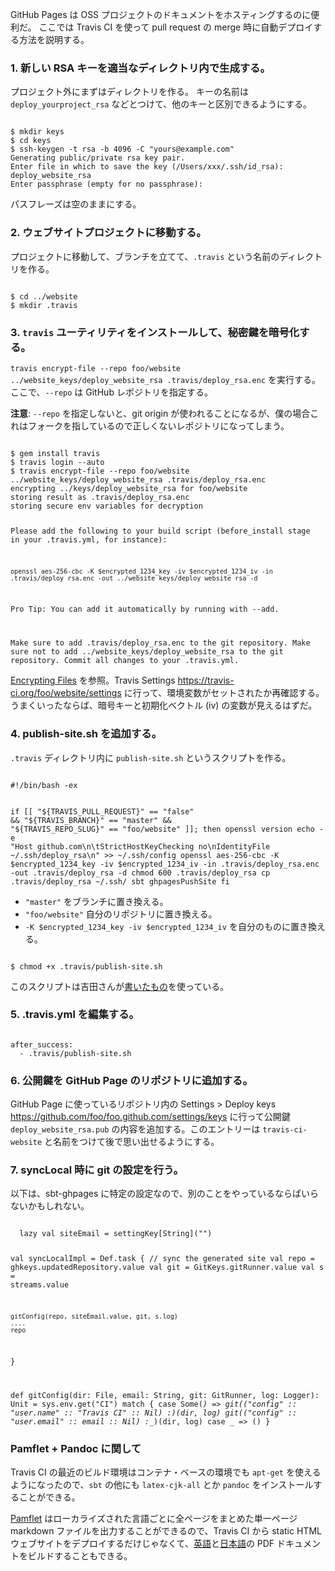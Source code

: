 GitHub Pages は OSS プロジェクトのドキュメントをホスティングするのに便利だ。
ここでは Travis CI を使って pull request の merge 時に自動デプロイする方法を説明する。

### 1. 新しい RSA キーを適当なディレクトリ内で生成する。

プロジェクト外にまずはディレクトリを作る。
キーの名前は `deploy_yourproject_rsa` などとつけて、他のキーと区別できるようにする。

<code>
$ mkdir keys
$ cd keys
$ ssh-keygen -t rsa -b 4096 -C "yours@example.com"
Generating public/private rsa key pair.
Enter file in which to save the key (/Users/xxx/.ssh/id_rsa): deploy_website_rsa
Enter passphrase (empty for no passphrase):
</code>

パスフレーズは空のままにする。

### 2. ウェブサイトプロジェクトに移動する。

プロジェクトに移動して、ブランチを立てて、`.travis` という名前のディレクトリを作る。

<code>
$ cd ../website
$ mkdir .travis
</code>

### 3. `travis` ユーティリティをインストールして、秘密鍵を暗号化する。

`travis encrypt-file --repo foo/website ../website_keys/deploy_website_rsa .travis/deploy_rsa.enc` を実行する。ここで、`--repo` は GitHub レポジトリを指定する。

**注意**: `--repo` を指定しないと、git origin が使われることになるが、僕の場合これはフォークを指しているので正しくないレポジトリになってしまう。

<code>
$ gem install travis
$ travis login --auto
$ travis encrypt-file --repo foo/website ../website_keys/deploy_website_rsa .travis/deploy_rsa.enc
encrypting ../keys/deploy_website_rsa for foo/website
storing result as .travis/deploy_rsa.enc
storing secure env variables for decryption

Please add the following to your build script (before_install stage in your .travis.yml, for instance):

    openssl aes-256-cbc -K $encrypted_1234_key -iv $encrypted_1234_iv -in .travis/deploy_rsa.enc -out ../website_keys/deploy_website_rsa -d

Pro Tip: You can add it automatically by running with --add.

Make sure to add .travis/deploy_rsa.enc to the git repository.
Make sure not to add ../website_keys/deploy_website_rsa to the git repository.
Commit all changes to your .travis.yml.
</code>

[Encrypting Files](https://docs.travis-ci.com/user/encrypting-files/) を参照。Travis Settings <https://travis-ci.org/foo/website/settings> に行って、環境変数がセットされたか再確認する。うまくいったならば、暗号キーと初期化ベクトル (iv) の変数が見えるはずだ。

### 4. publish-site.sh を追加する。

`.travis` ディレクトリ内に `publish-site.sh` というスクリプトを作る。

<code>
#!/bin/bash -ex

if [[ "${TRAVIS_PULL_REQUEST}" == "false" && "${TRAVIS_BRANCH}" == "master" && "${TRAVIS_REPO_SLUG}" == "foo/website" ]]; then
  openssl version
  echo -e "Host github.com\n\tStrictHostKeyChecking no\nIdentityFile ~/.ssh/deploy_rsa\n" >> ~/.ssh/config
  openssl aes-256-cbc -K $encrypted_1234_key -iv $encrypted_1234_iv -in .travis/deploy_rsa.enc -out .travis/deploy_rsa -d
  chmod 600 .travis/deploy_rsa
  cp .travis/deploy_rsa ~/.ssh/
  sbt ghpagesPushSite
fi
</code>

  - `"master"` をブランチに置き換える。
  - `"foo/website"` 自分のリポジトリに置き換える。
  - `-K $encrypted_1234_key -iv $encrypted_1234_iv` を自分のものに置き換える。

<code>
$ chmod +x .travis/publish-site.sh
</code>

このスクリプトは吉田さんが[書いたもの](https://github.com/foundweekends/conscript/commit/3dbeca317c363ca4c224ba4d5f0f9eb44a64d1bf)を使っている。

### 5. .travis.yml を編集する。

<code>
after_success:
  - .travis/publish-site.sh
</code>

### 6. 公開鍵を GitHub Page のリポジトリに追加する。

GitHub Page に使っているリポジトリ内の Settings > Deploy keys https://github.com/foo/foo.github.com/settings/keys に行って公開鍵 `deploy_website_rsa.pub` の内容を追加する。このエントリーは `travis-ci-website` と名前をつけて後で思い出せるようにする。

### 7. syncLocal 時に git の設定を行う。

以下は、sbt-ghpages に特定の設定なので、別のことをやっているならばいらないかもしれない。

<code>
  lazy val siteEmail = settingKey[String]("")

  val syncLocalImpl = Def.task {
    // sync the generated site
    val repo = ghkeys.updatedRepository.value
    val git = GitKeys.gitRunner.value
    val s = streams.value

    gitConfig(repo, siteEmail.value, git, s.log)
    ....
    repo
  }

  def gitConfig(dir: File, email: String, git: GitRunner, log: Logger): Unit =
    sys.env.get("CI") match {
      case Some(_) =>
        git(("config" :: "user.name" :: "Travis CI" :: Nil) :_*)(dir, log)
        git(("config" :: "user.email" :: email :: Nil) :_*)(dir, log)
      case _           => ()
    }
</code>

### Pamflet + Pandoc に関して

Travis CI の最近のビルド環境はコンテナ・ベースの環境でも `apt-get` を使えるようになったので、`sbt` の他にも `latex-cjk-all` とか `pandoc` をインストールすることができる。

[Pamflet](http://www.foundweekends.org/pamflet/ja/) はローカライズされた言語ごとに全ページをまとめた単一ページ markdown ファイルを出力することができるので、Travis CI から static HTML ウェブサイトをデプロイするだけじゃなくて、[英語](https://github.com/sbt/sbt.github.com/blob/14cea8077dc369b7998b7fe59d958a4bf4c418a0/1.0/docs/sbt-reference.pdf)と[日本語](https://github.com/sbt/sbt.github.com/blob/14cea8077dc369b7998b7fe59d958a4bf4c418a0/1.0/docs/ja/sbt-reference.pdf)の PDF ドキュメントをビルドすることもできる。
